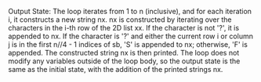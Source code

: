 Output State: The loop iterates from 1 to n (inclusive), and for each iteration i, it constructs a new string nx. nx is constructed by iterating over the characters in the i-th row of the 2D list xx. If the character is not '?', it is appended to nx. If the character is '?' and either the current row i or column j is in the first n//4 - 1 indices of sb, 'S' is appended to nx; otherwise, 'F' is appended. The constructed string nx is then printed. The loop does not modify any variables outside of the loop body, so the output state is the same as the initial state, with the addition of the printed strings nx.